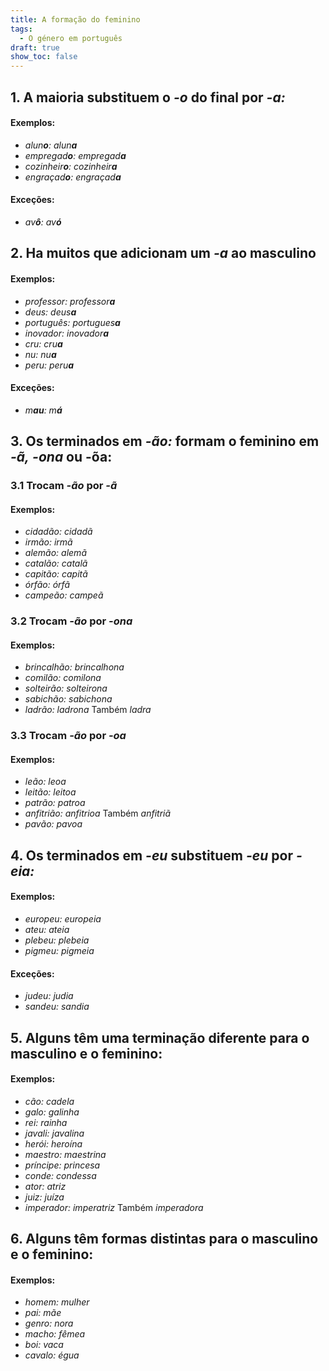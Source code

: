 ```yaml
---
title: A formação do feminino
tags:
  - O género em português
draft: true
show_toc: false
---
```

## 1. A maioria substituem o *-o* do final por *-a:* 

#### Exemplos:
- *alun**o**:* *alun**a***
- *empregad**o**:* *empregad**a***
- *cozinheir**o**:* *cozinheir**a***
- *engraçad**o**:* *engraçad**a***
#### Exceções: 
- *av**ô**:* *av**ó***

## 2. Ha muitos que adicionam um *-a* ao masculino

#### Exemplos:
- *professor:* *professor**a***
- *deus:* *deus**a***
- *português:* *portugues**a***
- *inovador:* *inovador**a***
- *cru:* *cru**a***
- *nu:* *nu**a***
- *peru:* *peru**a***

#### Exceções:
- *m**au**:* *m**á***

## 3. Os terminados em *-ão:* formam o feminino em *-ã,* *-ona* ou -õa: 

### 3.1 Trocam *-ão* por *-ã*
#### Exemplos:
- *cidadão:* *cidadã*
- *irmão:* *irmã*
- *alemão:* *alemã*
- *catalão:* *catalã*
- *capitão:* *capitã*
- *órfão:* *órfã*
- *campeão:* *campeã*

### 3.2 Trocam *-ão* por *-ona*
#### Exemplos:
- *brincalhão:* *brincalhona*
- *comilão:* *comilona*
- *solteirão:* *solteirona*
- *sabichão:* *sabichona*
- *ladrão:* *ladrona* Também *ladra*

### 3.3 Trocam *-ão* por *-oa*
#### Exemplos: 
- *leão:* *leoa*
- *leitão:* *leitoa*
- *patrão:* *patroa*
- *anfitrião:* *anfitrioa* Também *anfitriã*
- *pavão:* *pavoa*


## 4. Os terminados em *-eu* substituem *-eu* por *-eia:* 
#### Exemplos:
- *europeu:* *europeia*
- *ateu:* *ateia*
- *plebeu:* *plebeia*
- *pigmeu:* *pigmeia*

#### Exceções: 
- *judeu:* *judia*
- *sandeu:* *sandia*

## 5. Alguns têm uma terminação diferente para o masculino e o feminino:
#### Exemplos:
- *cão:* *cadela*
- *galo:* *galinha*
- *rei:* *rainha*
- *javali:* *javalina*
- *herói:* *heroína*
- *maestro:* *maestrina*
- *príncipe:* *princesa*
- *conde:* *condessa*
- *ator:* *atriz*
- *juiz:* *juíza*
- *imperador:* *imperatriz* Também *imperadora*

## 6. Alguns têm formas distintas para o masculino e o feminino:
#### Exemplos:
- *homem:* *mulher*
- *pai:* *mãe*
- *genro:* *nora*
- *macho:* *fêmea*
- *boi:* *vaca*
- *cavalo:* *égua*
